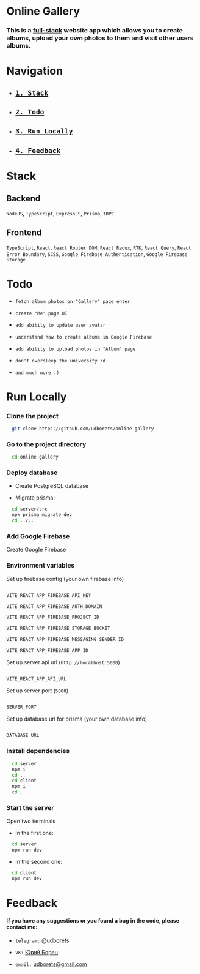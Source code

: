 # Online Gallery

### This is a [full-stack](#stack) website app which allows you to create albums, upload your own photos to them and visit other users albums.

# Navigation

- ## [`1. Stack`](#stack)

- ## [`2. Todo`](#todo)

- ## [`3. Run Locally`](#run-locally)

- ## [`4. Feedback`](#feedback)

# Stack

## Backend

`NodeJS`, `TypeScript`, `ExpressJS`, `Prisma`, `tRPC`

## Frontend

`TypeScript`, `React`, `React Router DOM`, `React Redux`, `RTK`, `React Query`, `React Error Boundary`, `SCSS`, `Google Firebase Authentication`, `Google Firebase Storage`

# Todo

- `fetch album photos on "Gallery" page enter`

- `create "Me" page UI`

- `add abitily to update user avatar`

- `understand how to create albums in Google Firebase`

- `add abitily to upload photos in "Album" page`

- `don't oversleep the university :d`

- `and much more :)`

# Run Locally

### Clone the project

```bash
  git clone https://github.com/udborets/online-gallery
```

### Go to the project directory

```bash
  cd online-gallery
```

### Deploy database

- Create PostgreSQL database

- Migrate prisma:

```bash
  cd server/src
  npx prisma migrate dev
  cd ../..
```

### Add Google Firebase

Create Google Firebase

### Environment variables

Set up firebase config (your own firebase info)

```bash

VITE_REACT_APP_FIREBASE_API_KEY

VITE_REACT_APP_FIREBASE_AUTH_DOMAIN

VITE_REACT_APP_FIREBASE_PROJECT_ID

VITE_REACT_APP_FIREBASE_STORAGE_BUCKET

VITE_REACT_APP_FIREBASE_MESSAGING_SENDER_ID

VITE_REACT_APP_FIREBASE_APP_ID

```

Set up server api url (`http://localhost:5000`)

```bash

VITE_REACT_APP_API_URL

```

Set up server port (`5000`)

```bash

SERVER_PORT

```

Set up database url for prisma (your own database info)

```bash

DATABASE_URL

```

### Install dependencies

```bash
  cd server
  npm i
  cd ..
  cd client
  npm i
  cd ..
```

### Start the server

Open two terminals

- In the first one:

```bash
  cd server
  npm run dev
```

- In the second one:

```bash
  cd client
  npm run dev
```

# Feedback

#### If you have any suggestions or you found a bug in the code, please contact me:

- `telegram:` [@udborets](https://t.me/udborets)

- `VK:` [Юрий Борец](https://vk.com/udborets)

- `email:` udborets@gmail.com
